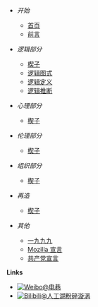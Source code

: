 - _开始_

  - [首页](/)
  - [前言](01-preface)

- _逻辑部分_

  - [楔子](/02-logicpart/01-intro)
  - [逻辑图式](/02-logicpart/02-logicshape)
  - [逻辑定义](/02-logicpart/03-logicdefine)
  - [逻辑推断](/02-logicpart/04-logicinfer)

- _心理部分_

  - [楔子](/03-psychologypart/01-intro)

- _伦理部分_

  - [楔子](/04-ethicspart/01-intro)

- _组织部分_

  - [楔子](/05-politicpart/01-intro)

- _再造_

  - [楔子](/06-rebuild/01-intro)

- _其他_
  - [一九九九](1999)
  - [Mozilla 宣言](mozilla-manifesto)
  - [共产党宣言](communist-manifesto)

**Links**

- [![Weibo](https://raw.githubusercontent.com/Yakkhini/basic-book/main/docs/_media/logo/weibo.svg)@电巷](//weibo.com/Tozilla)
- [![Bilibili](https://raw.githubusercontent.com/Yakkhini/basic-book/main/docs/_media/logo/bilibili.svg)@人工湖粉碎漩涡](//space.bilibili.com/89698554)
